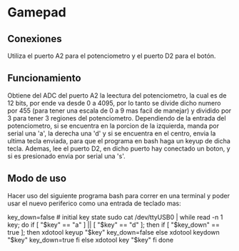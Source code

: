# Gamepad

## Conexiones
Utiliza el puerto A2 para el potenciometro y el puerto D2 para el botón.

## Funcionamiento
Obtiene del ADC del puerto A2 la leectura del potenciometro, la cual es de 12 bits, por ende va desde 0 a 4095, por lo tanto se divide dicho numero por 455 (para tener una escala de 0 a 9 mas facil de manejar) y dividido por 3 para tener 3 regiones del potenciometro.
Dependiendo de la entrada del potenciometro, si se encuentra en la porcion de la izquierda, manda por serial una 'a', la derecha una 'd' y si se encuentra en el centro, envia la ultima tecla enviada, para que el programa en bash haga un keyup de dicha tecla.
Ademas, lee el puerto D2, en dicho puerto hay conectado un boton, y si es presionado envia por
serial una 's'.

## Modo de uso
Hacer uso del siguiente programa bash para correr en una terminal y poder usar el nuevo periferico
como una entrada de teclado mas:

key_down=false   # initial key state
sudo cat /dev/ttyUSB0 | while read -n 1 key; do
    if [ "$key" == "a" ] || [ "$key" == "d" ]; then
        if [ "$key_down" == true ]; then
            xdotool keyup "$key"
            key_down=false
        else
            xdotool keydown "$key"
            key_down=true
        fi
    else
        xdotool key "$key"
    fi
done